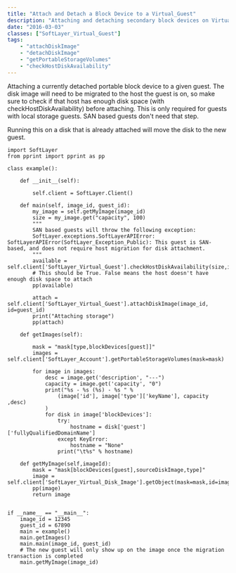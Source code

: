 ```yaml
---
title: "Attach and Detach a Block Device to a Virtual_Guest"
description: "Attaching and detaching secondary block devices on Virtual Guests"
date: "2016-03-03"
classes: ["SoftLayer_Virtual_Guest"]
tags:
    - "attachDiskImage"
    - "detachDiskImage"
    - "getPortableStorageVolumes"
    - "checkHostDiskAvailability"
---
```


Attaching a currently detached portable block device to a given guest. The disk image will need to be migrated to the host the guest is on, so make sure to check if that host has enough disk space (with checkHostDiskAvailability) before attaching. This is only required for guests with local storage guests. SAN based guests don't need that step.

Running this on a disk that is already attached will move the disk to the new guest. 

```
import SoftLayer
from pprint import pprint as pp

class example():

    def __init__(self):

        self.client = SoftLayer.Client()

    def main(self, image_id, guest_id):
        my_image = self.getMyImage(image_id)
        size = my_image.get("capacity", 100)
        """
        SAN based guests will throw the following exception:
        SoftLayer.exceptions.SoftLayerAPIError: SoftLayerAPIError(SoftLayer_Exception_Public): This guest is SAN-based, and does not require host migration for disk attachment.
        """
        available = self.client['SoftLayer_Virtual_Guest'].checkHostDiskAvailability(size,id=guest_id)
        # This should be True. False means the host doesn't have enough disk space to attach
        pp(available)

        attach = self.client['SoftLayer_Virtual_Guest'].attachDiskImage(image_id, id=guest_id)
        print("Attaching storage")
        pp(attach)

    def getImages(self):

        mask = "mask[type,blockDevices[guest]]"
        images = self.client['SoftLayer_Account'].getPortableStorageVolumes(mask=mask)

        for image in images:
            desc = image.get('description', "---")
            capacity = image.get('capacity', "0")
            print("%s - %s (%s) - %s " % 
                (image['id'], image['type']['keyName'], capacity ,desc)
            )
            for disk in image['blockDevices']:
                try:
                    hostname = disk['guest']['fullyQualifiedDomainName']
                except KeyError:
                    hostname = "None"
                print("\t%s" % hostname)

    def getMyImage(self,imageId):
        mask = "mask[blockDevices[guest],sourceDiskImage,type]"
        image = self.client['SoftLayer_Virtual_Disk_Image'].getObject(mask=mask,id=imageId)
        pp(image)
        return image


if __name__ == "__main__":
    image_id = 12345
    guest_id = 67890
    main = example()
    main.getImages()
    main.main(image_id, guest_id)
    # The new guest will only show up on the image once the migration transaction is completed
    main.getMyImage(image_id)

```